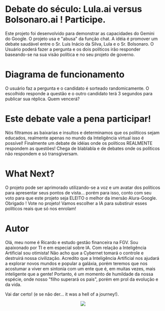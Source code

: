 # Debate do século: Lula.ai versus Bolsonaro.ai ! Participe.
Este projeto foi desenvolvido para demonstrar as capacidades do Gemini do Google. O projeto usa e "abusa" da função chat. A idéia é promover um debate saudável entre o Sr. Luis Inácio da Silva, Lula e o Sr. Bolsonaro. O Usuário poderá fazer a pergunta e os dois políticos irão responder baseando-se na sua visão política e no seu projeto de governo. 

# Diagrama de funcionamento
O usuário faz a pergunta e o candidato é sorteado randomicamente. O escolhido responde a questão e o outro candidato terá 3 segundos para publicar sua réplica. Quem vencerá?

# Este debate vale a pena participar!
Nós filtramos as baixarias e insultos e determinamos que os políticos sejam educados, realmente apenas no mundo da Inteligência virtual isso é possível! Finalmente um debate de idéias onde os políticos REALMENTE respondem as questões! Chega de blablabla e de debates onde os políticos não respondem e só transgiversam.

# What Next?
O projeto pode ser aprimorado utilizando-se a voz e um avatar dos políticos para apresentar seus pontos de vista... porém para isso, conto com seu voto para que este projeto seja ELEITO o melhor da imersão Alura-Google. Obrigado ! Vote no projeto! Vamos escolher a IA para substiruir esses políticos reais que só nos enrolam!

# Autor
Olá, meu nome é Ricardo e estudo gestão financeira na FGV. Sou apaixonado por TI e em especial sobre IA. Com relação a Inteligência Artificial sou otimista! Não acho que a Cybernet tomará o controle e destruirá nossa civilização. Acredito que a Inteligência Artificial nos ajudará a explorar novos mundos e popular a galáxia, porém teremos que nos acostumar a viver em sintonia com um ente que é, em muitas vezes, mais inteligente que a gente! Portanto, é um momento de humildade da nossa espécie, onde nosso "filho superará os pais", porém em prol da evolução e da vida.

Vai dar certo! (e se não der... it was a hell of a journey!).


<p align="center">
<img loading="lazy" src="http://img.shields.io/static/v1?label=STATUS&message=BETA_TESTE&color=GREEN&style=for-the-badge"/>
</p>
